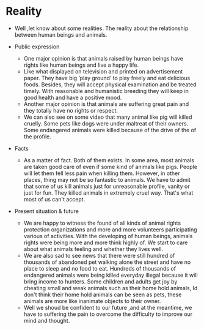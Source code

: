 # Reality
* Well ,let know about some realities. The reality about the relationship between human beings and animals. 

* Public expression
	* One major opinion is that animals raised by human beings have rights like human beings and live a happy life.
	* Like what displayed on television and printed on advertisement paper. They have big ‘play ground’ to play freely and eat delicious foods. Besides, they will accept physical examination and be treated timely. With reasonable and humanistic breeding they will keep in good health and have a positive mood.
	* Another major opinion is that animals are suffering great pain and they totally have no rights or respect.
	* We can also see on some video that many animal like pig will killed cruelly. Some pets like dogs were under maltreat of their owners. Some endangered animals were killed because of the drive of the of the profile.

* Facts
	*  As a matter of fact. Both of them exists. In some area, most animals are taken good care of even if some kind of animals like pigs. People will let them fell less pain when killing them. However, in other places, thing may not be so fantastic to animals. We have to admit that some of us kill animals just for unreasonable profile, vanity or just for fun. They killed animals in extremely cruel way. That's what most of us can't accept. 
* Present situation & future
	* We are happy to witness the found of all kinds of animal rights protection organizations and more and more volunteers participating various of activities. With the developing of human beings, animals rights were being more and more think highly of. We start to care about what animals feeling and whether they lives well.
	* We are also sad to see news that there were still hundred of thousands of abandoned pet walking alone the street and have no place to sleep and no food to eat. Hundreds of thousands of endangered animals were being killed everyday illegal because it will bring income to hunters. Some children and adults get joy by cheating small and weak animals such as their home hold animals, Id don't think their home hold animals can be seen as pets, these animals are more like inanimate objects to their owner.
	* Well we shoud be confident to our future ,and at the meantime, we have to suffering the pain to overcome the difficulty to improve our mind and thought.